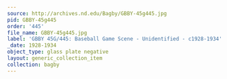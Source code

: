 ```yaml
---
source: http://archives.nd.edu/Bagby/GBBY-45g445.jpg
pid: GBBY-45g445
order: '445'
file_name: GBBY-45g445.jpg
label: 'GBBY 45G/445: Baseball Game Scene - Unidentified - c1928-1934'
_date: 1928-1934
object_type: glass plate negative
layout: generic_collection_item
collection: bagby
---
```

